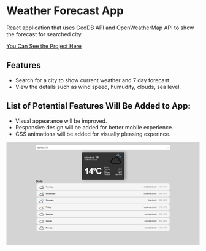# Weather Forecast App

React application that uses GeoDB API and OpenWeatherMap API to show the forecast for searched city.

[You Can See the Project Here](https://kubilayture-react-weather-app.netlify.app/)

## Features

- Search for a city to show current weather and 7 day forecast.
- View the details such as wind speed, humudity, clouds, sea level.

## List of Potential Features Will Be Added to App:

- Visual appearance will be improved.
- Responsive design will be added for better mobile experience.
- CSS animations will be added for visually pleasing experince.

![image info](/public/Screenshot.png)
